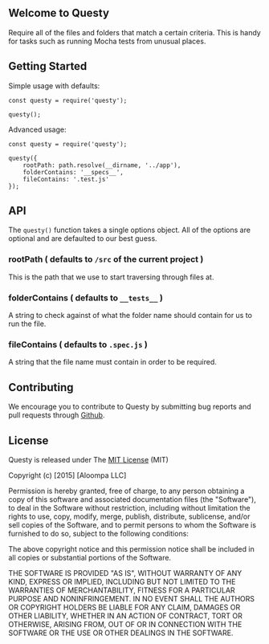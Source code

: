 ## Welcome to Questy

Require all of the files and folders that match a certain criteria. This is handy for tasks such as running Mocha tests from unusual places.

## Getting Started

Simple usage with defaults:

```
const questy = require('questy');

questy();
```

Advanced usage:

```
const questy = require('questy');

questy({
    rootPath: path.resolve(__dirname, '../app'),
    folderContains: '__specs__',
    fileContains: '.test.js'
});
```

## API

The `questy()` function takes a single options object. All of the options are optional and are defaulted to our best guess.

### rootPath ( defaults to `/src` of the current project )

This is the path that we use to start traversing through files at.

### folderContains ( defaults to `__tests__` )

A string to check against of what the folder name should contain for us to run the file.

### fileContains ( defaults to `.spec.js` )

A string that the file name must contain in order to be required.

## Contributing

We encourage you to contribute to Questy by submitting bug reports and pull requests through [Github](http://github.com).

## License

Questy is released under The [MIT License](http://www.opensource.org/licenses/MIT) (MIT)

Copyright (c) [2015] [Aloompa LLC]

Permission is hereby granted, free of charge, to any person obtaining a copy
of this software and associated documentation files (the "Software"), to deal
in the Software without restriction, including without limitation the rights
to use, copy, modify, merge, publish, distribute, sublicense, and/or sell
copies of the Software, and to permit persons to whom the Software is
furnished to do so, subject to the following conditions:

The above copyright notice and this permission notice shall be included in all
copies or substantial portions of the Software.

THE SOFTWARE IS PROVIDED "AS IS", WITHOUT WARRANTY OF ANY KIND, EXPRESS OR IMPLIED, INCLUDING BUT NOT LIMITED TO THE WARRANTIES OF MERCHANTABILITY, FITNESS FOR A PARTICULAR PURPOSE AND NONINFRINGEMENT. IN NO EVENT SHALL THE AUTHORS OR COPYRIGHT HOLDERS BE LIABLE FOR ANY CLAIM, DAMAGES OR OTHER LIABILITY, WHETHER IN AN ACTION OF CONTRACT, TORT OR OTHERWISE, ARISING FROM,
OUT OF OR IN CONNECTION WITH THE SOFTWARE OR THE USE OR OTHER DEALINGS IN THE SOFTWARE.
